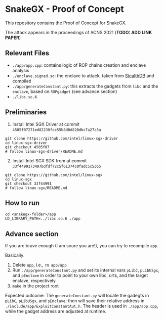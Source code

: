 # SnakeGX - Proof of Concept

This repository contains the Proof of Concept for SnakeGX.

The attack appears in the proceedings of ACNS 2021 (**TODO: ADD LINK PAPER**)

## Relevant Files
- `./app/app.cpp`: contains logic of ROP chains creation and enclave analysis
- `./enclave.signed.so`: the enclave to attack, taken from [StealthDB](https://github.com/cryptograph/stealthdb) and compiled
- `./app/generateConstant.py`: this extracts the gadgets from `libc` and the `enclave`, based on `ROPgadget` (see advance section)
- `./libc.so.6`

## Preliminaries

1) Install Intel SGX Driver at commit `4505f07271ed82230fce55b8d0d820dbc7a27c5a`

```
git clone https://github.com/intel/linux-sgx-driver
cd linux-sgx-driver
git checkout 4505f07
# follow linux-sgx-driver/README.md
```

2) Install Intel SGX SDK from at commit `33f4499173497bdfdf72c5f61374c0fadc5c5365`

```
git clone https://github.com/intel/linux-sgx
cd linux-sgx
git checkout 33f44991
# follow linux-sgx/README.md
```

## How to run

```
cd <snakegx-folder>/app
LD_LIBRARY_PATH=../libc.so.6 ./app
```

## Advance section

If you are brave enough (I am soure you are!), you can try to recompile `app`.

Basically:
1. Delete `app`, i.e., `rm app/app`
2. Run `./app/generateConstant.py` and set its internal vars `pLibC`, `pLibUSgx`, and `pEnclave` in order to point to your own libc, urts, and the target enclave, respectively
3. `make` in the project root

Expected outcome: 
The `generateConstant.py` will locate the gadegts in  `pLibC`, `pLibUSgx`, and `pEnclave`; then will save their relative address in `./include/app/ExploitConstantAut.h`.
The header is used in `./app/app.cpp`, while the gadget address are adjusted at runtime.


